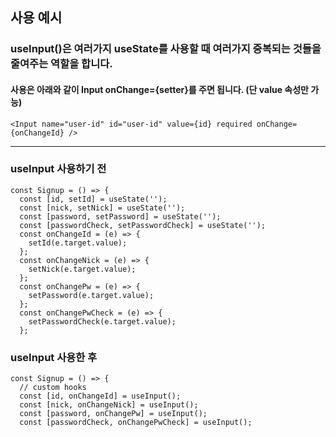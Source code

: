 ## 사용 예시

### useInput()은 여러가지 useState를 사용할 때 여러가지 중복되는 것들을 줄여주는 역할을 합니다.

#### 사용은 아래와 같이 Input onChange={setter}를 주면 됩니다. (단 value 속성만 가능)

```
<Input name="user-id" id="user-id" value={id} required onChange={onChangeId} />
```

<hr/>

### useInput 사용하기 전

```
const Signup = () => {
  const [id, setId] = useState('');
  const [nick, setNick] = useState('');
  const [password, setPassword] = useState('');
  const [passwordCheck, setPasswordCheck] = useState('');
  const onChangeId = (e) => {
    setId(e.target.value);
  };
  const onChangeNick = (e) => {
    setNick(e.target.value);
  };
  const onChangePw = (e) => {
    setPassword(e.target.value);
  };
  const onChangePwCheck = (e) => {
    setPasswordCheck(e.target.value);
  };
```

### useInput 사용한 후

```
const Signup = () => {
  // custom hooks
  const [id, onChangeId] = useInput();
  const [nick, onChangeNick] = useInput();
  const [password, onChangePw] = useInput();
  const [passwordCheck, onChangePwCheck] = useInput();
```
